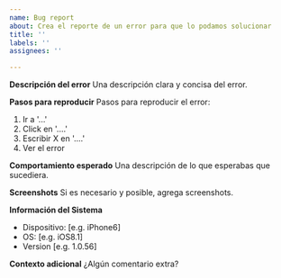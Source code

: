 ```yaml
---
name: Bug report
about: Crea el reporte de un error para que lo podamos solucionar
title: ''
labels: ''
assignees: ''

---
```


**Descripción del error**
Una descripción clara y concisa del error.

**Pasos para reproducir**
Pasos para reproducir el error:
1. Ir a '...'
2. Click en '....'
3. Escribir X en '....'
4. Ver el error

**Comportamiento esperado**
Una descripción de lo que esperabas que sucediera.

**Screenshots**
Si es necesario y posible, agrega screenshots.

**Información del Sistema**
 - Dispositivo: [e.g. iPhone6]
 - OS: [e.g. iOS8.1]
 - Version [e.g. 1.0.56]

**Contexto adicional**
¿Algún comentario extra?
